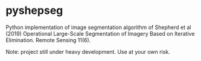 # pyshepseg
Python implementation of image segmentation algorithm of Shepherd et al (2019) Operational Large-Scale Segmentation of Imagery Based on Iterative Elimination. Remote Sensing 11(6). 

Note: project still under heavy development. Use at your own risk.
